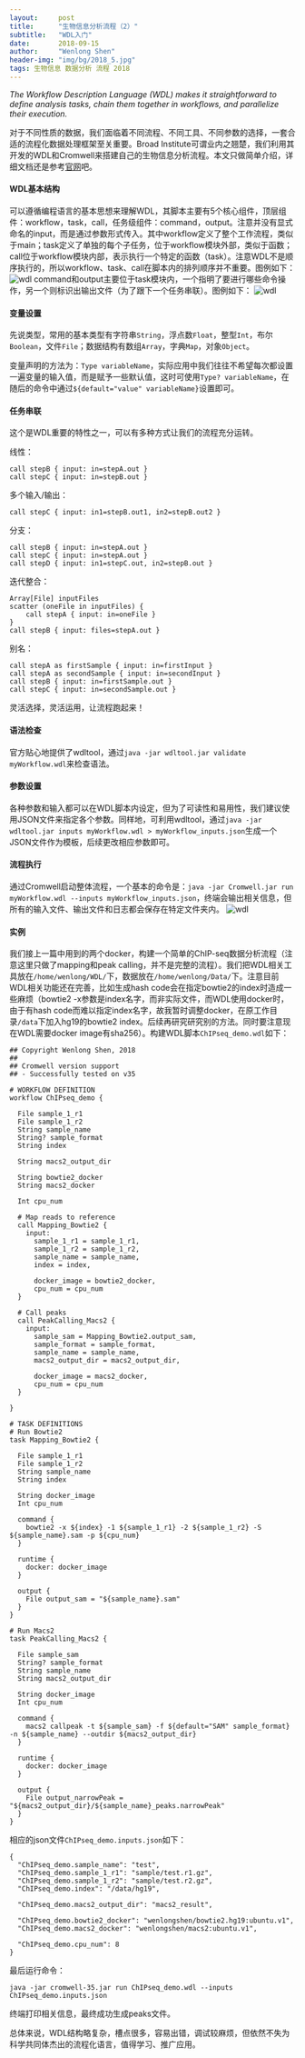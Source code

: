 ```yaml
---
layout:     post
title:      "生物信息分析流程（2）"
subtitle:   "WDL入门"
date:       2018-09-15
author:     "Wenlong Shen"
header-img: "img/bg/2018_5.jpg"
tags: 生物信息 数据分析 流程 2018
---
```


<script type="text/javascript" src="http://cdn.mathjax.org/mathjax/latest/MathJax.js?config=default"></script>

*The Workflow Description Language (WDL) makes it straightforward to define analysis tasks, chain them together in workflows, and parallelize their execution.*

对于不同性质的数据，我们面临着不同流程、不同工具、不同参数的选择，一套合适的流程化数据处理框架至关重要。Broad Institute可谓业内之翘楚，我们利用其开发的WDL和Cromwell来搭建自己的生物信息分析流程。本文只做简单介绍，详细文档还是参考<a href="http://www.openwdl.org/" target="_blank">官网</a>吧。

#### WDL基本结构

可以遵循编程语言的基本思想来理解WDL，其脚本主要有5个核心组件，顶层组件：workflow，task，call，任务级组件：command，output。注意并没有显式命名的input，而是通过参数形式传入。其中workflow定义了整个工作流程，类似于main；task定义了单独的每个子任务，位于workflow模块外部，类似于函数；call位于workflow模块内部，表示执行一个特定的函数（task）。注意WDL不是顺序执行的，所以workflow、task、call在脚本内的排列顺序并不重要。图例如下：
![wdl](/img/post/2018_09_15_workflow.png)
command和output主要位于task模块内，一个指明了要进行哪些命令操作，另一个则标识出输出文件（为了跟下一个任务串联）。图例如下：
![wdl](/img/post/2018_09_15_task.png)

#### 变量设置

先说类型，常用的基本类型有字符串`String`，浮点数`Float`，整型`Int`，布尔`Boolean`，文件`File`；数据结构有数组`Array`，字典`Map`，对象`Object`。

变量声明的方法为：`Type variableName`，实际应用中我们往往不希望每次都设置一遍变量的输入值，而是赋予一些默认值，这时可使用`Type? variableName`，在随后的命令中通过`${default="value" variableName}`设置即可。

#### 任务串联

这个是WDL重要的特性之一，可以有多种方式让我们的流程充分运转。

线性：

	call stepB { input: in=stepA.out }
	call stepC { input: in=stepB.out }

多个输入/输出：

	call stepC { input: in1=stepB.out1, in2=stepB.out2 }

分支：

	call stepB { input: in=stepA.out }
	call stepC { input: in=stepA.out }
	call stepD { input: in1=stepC.out, in2=stepB.out }

迭代整合：

	Array[File] inputFiles
	scatter (oneFile in inputFiles) {
		call stepA { input: in=oneFile }
	}
	call stepB { input: files=stepA.out }

别名：

	call stepA as firstSample { input: in=firstInput }
	call stepA as secondSample { input: in=secondInput }
	call stepB { input: in=firstSample.out }
	call stepC { input: in=secondSample.out }

灵活选择，灵活运用，让流程跑起来！

#### 语法检查

官方贴心地提供了wdltool，通过`java -jar wdltool.jar validate myWorkflow.wdl`来检查语法。

#### 参数设置

各种参数和输入都可以在WDL脚本内设定，但为了可读性和易用性，我们建议使用JSON文件来指定各个参数。同样地，可利用wdltool，通过`java -jar wdltool.jar inputs myWorkflow.wdl > myWorkflow_inputs.json`生成一个JSON文件作为模板，后续更改相应参数即可。

#### 流程执行

通过Cromwell启动整体流程，一个基本的命令是：`java -jar Cromwell.jar run myWorkflow.wdl --inputs myWorkflow_inputs.json`，终端会输出相关信息，但所有的输入文件、输出文件和日志都会保存在特定文件夹内。
![wdl](/img/post/2018_09_15_execution.png)

#### 实例

我们接上一篇中用到的两个docker，构建一个简单的ChIP-seq数据分析流程（注意这里只做了mapping和peak calling，并不是完整的流程）。我们把WDL相关工具放在`/home/wenlong/WDL/`下，数据放在`/home/wenlong/Data/`下。注意目前WDL相关功能还在完善，比如生成hash code会在指定bowtie2的index时造成一些麻烦（bowtie2 -x参数是index名字，而非实际文件，而WDL使用docker时，由于有hash code而难以指定index名字，故我暂时调整docker，在原工作目录`/data`下加入hg19的bowtie2 index。后续再研究研究别的方法。同时要注意现在WDL需要docker image有sha256）。构建WDL脚本`ChIPseq_demo.wdl`如下：

	## Copyright Wenlong Shen, 2018
	##
	## Cromwell version support 
	## - Successfully tested on v35

	# WORKFLOW DEFINITION 
	workflow ChIPseq_demo {

	  File sample_1_r1
	  File sample_1_r2
	  String sample_name
	  String? sample_format
	  String index

	  String macs2_output_dir

	  String bowtie2_docker
	  String macs2_docker

	  Int cpu_num

	  # Map reads to reference
	  call Mapping_Bowtie2 {
	    input:
	      sample_1_r1 = sample_1_r1,
	      sample_1_r2 = sample_1_r2,
	      sample_name = sample_name,
	      index = index,

	      docker_image = bowtie2_docker,
	      cpu_num = cpu_num
	  }

	  # Call peaks
	  call PeakCalling_Macs2 {
	    input:
	      sample_sam = Mapping_Bowtie2.output_sam,
	      sample_format = sample_format,
	      sample_name = sample_name,
	      macs2_output_dir = macs2_output_dir,

	      docker_image = macs2_docker,
	      cpu_num = cpu_num
	  }

	}

	# TASK DEFINITIONS
	# Run Bowtie2
	task Mapping_Bowtie2 {

	  File sample_1_r1
	  File sample_1_r2
	  String sample_name
	  String index

	  String docker_image
	  Int cpu_num

	  command {
	    bowtie2 -x ${index} -1 ${sample_1_r1} -2 ${sample_1_r2} -S ${sample_name}.sam -p ${cpu_num}
	  }

	  runtime {
	    docker: docker_image
	  }

	  output {
	    File output_sam = "${sample_name}.sam"
	  }
	}

	# Run Macs2
	task PeakCalling_Macs2 {

	  File sample_sam
	  String? sample_format
	  String sample_name
	  String macs2_output_dir

	  String docker_image
	  Int cpu_num

	  command {
	    macs2 callpeak -t ${sample_sam} -f ${default="SAM" sample_format} -n ${sample_name} --outdir ${macs2_output_dir}
	  }

	  runtime {
	    docker: docker_image
	  }

	  output {
	    File output_narrowPeak = "${macs2_output_dir}/${sample_name}_peaks.narrowPeak"
	  }
	}

相应的json文件`ChIPseq_demo.inputs.json`如下：

	{
	  "ChIPseq_demo.sample_name": "test",
	  "ChIPseq_demo.sample_1_r1": "sample/test.r1.gz",
	  "ChIPseq_demo.sample_1_r2": "sample/test.r2.gz",
	  "ChIPseq_demo.index": "/data/hg19",
	  
	  "ChIPseq_demo.macs2_output_dir": "macs2_result",

	  "ChIPseq_demo.bowtie2_docker": "wenlongshen/bowtie2.hg19:ubuntu.v1",
	  "ChIPseq_demo.macs2_docker": "wenlongshen/macs2:ubuntu.v1",

	  "ChIPseq_demo.cpu_num": 8
	}

最后运行命令：
	
	java -jar cromwell-35.jar run ChIPseq_demo.wdl --inputs ChIPseq_demo.inputs.json

终端打印相关信息，最终成功生成peaks文件。

总体来说，WDL结构略复杂，槽点很多，容易出错，调试较麻烦，但依然不失为科学共同体杰出的流程化语言，值得学习、推广应用。
